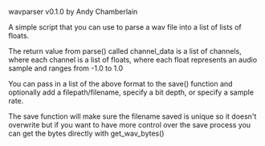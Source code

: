 wavparser v0.1.0 by Andy Chamberlain

A simple script that you can use to parse a wav file into a list of lists of floats.

The return value from parse() called channel_data is a list of channels, where
each channel is a list of floats, where each float represents an audio sample and ranges
from -1.0 to 1.0

You can pass in a list of the above format to the save() function and optionally add
a filepath/filename, specify a bit depth, or specify a sample rate.

The save function will make sure the filename saved is unique so it doesn't overwrite
but if you want to have more control over the save process you can get the bytes
directly with get_wav_bytes()